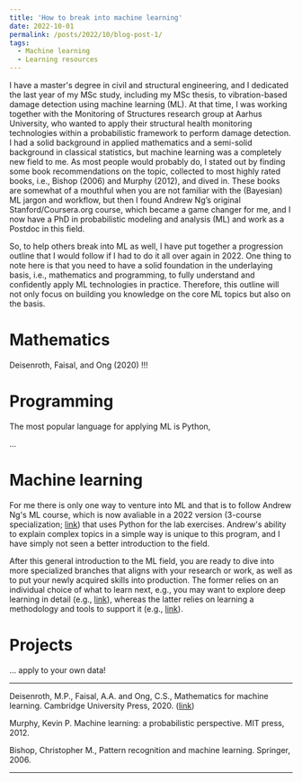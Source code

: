 ```yaml
---
title: 'How to break into machine learning'
date: 2022-10-01
permalink: /posts/2022/10/blog-post-1/
tags:
  - Machine learning 
  - Learning resources
---
```


I have a master's degree in civil and structural engineering, and I dedicated the last year of my MSc study, including my MSc thesis, to vibration-based damage detection using machine learning (ML). At that time, I was working together with the Monitoring of Structures research group at Aarhus University, who wanted to apply their structural health monitoring technologies within a probabilistic framework to perform damage detection. I had a solid background in applied mathematics and a semi-solid background in classical statistics, but machine learning was a completely new field to me. As most people would probably do, I stated out by finding some book recommendations on the topic, collected to most highly rated books, i.e., Bishop (2006) and Murphy (2012), and dived in. These books are somewhat of a mouthful when you are not familiar with the (Bayesian) ML jargon and workflow, but then I found Andrew Ng’s original Stanford/Coursera.org course, which became a game changer for me, and I now have a PhD in probabilistic modeling and analysis (ML) and work as a Postdoc in this field.

So, to help others break into ML as well, I have put together a progression outline that I would follow if I had to do it all over again in 2022. One thing to note here is that you need to have a solid foundation in the underlaying basis, i.e., mathematics and programming, to fully understand and confidently apply ML technologies in practice. Therefore, this outline will not only focus on building you knowledge on the core ML topics but also on the basis.

Mathematics
======

Deisenroth, Faisal, and Ong (2020) !!!

Programming
======

The most popular language for applying ML is Python, 

...

Machine learning
======

For me there is only one way to venture into ML and that is to follow Andrew Ng's ML course, which is now avaliable in a 2022 version (3-course specialization; [link](https://www.coursera.org/specializations/machine-learning-introduction?)) that uses Python for the lab exercises. Andrew's ability to explain complex topics in a simple way is unique to this program, and I have simply not seen a better introduction to the field.

After this general introduction to the ML field, you are ready to dive into more specialized branches that aligns with your research or work, as well as to put your newly acquired skills into production. The former relies on an individual choice of what to learn next, e.g., you may want to explore deep learning in detail (e.g., [link](https://www.coursera.org/specializations/deep-learning)), whereas the latter relies on learning a methodology and tools to support it (e.g., [link](https://www.coursera.org/professional-certificates/ibm-data-science)).

Projects
======

... apply to your own data!

--------------------------------------

Deisenroth, M.P., Faisal, A.A. and Ong, C.S., Mathematics for machine learning. Cambridge University Press, 2020. ([link](https://mml-book.github.io/))

Murphy, Kevin P. Machine learning: a probabilistic perspective. MIT press, 2012.

Bishop, Christopher M., Pattern recognition and machine learning. Springer, 2006.

--------------------------------------
